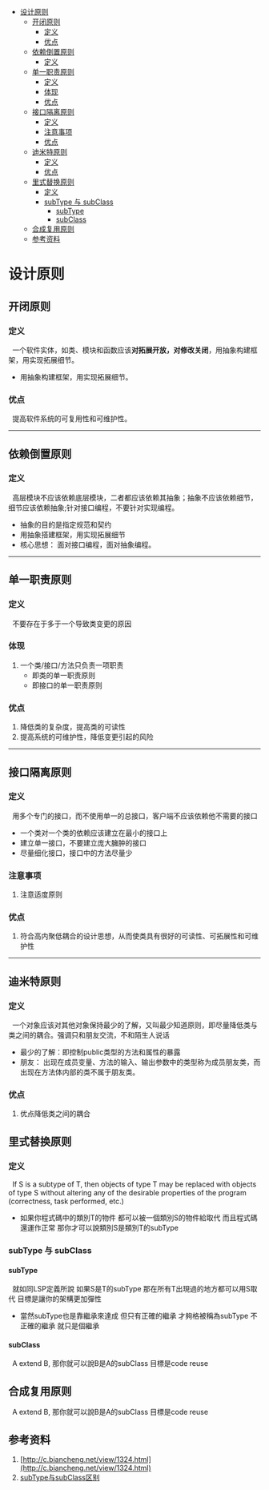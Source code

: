 - [设计原则](#设计原则)
  - [开闭原则](#开闭原则)
    - [定义](#定义)
    - [优点](#优点)
  - [依赖倒置原则](#依赖倒置原则)
    - [定义](#定义-1)
  - [单一职责原则](#单一职责原则)
    - [定义](#定义-2)
    - [体现](#体现)
    - [优点](#优点-1)
  - [接口隔离原则](#接口隔离原则)
    - [定义](#定义-3)
    - [注意事项](#注意事项)
    - [优点](#优点-2)
  - [迪米特原则](#迪米特原则)
    - [定义](#定义-4)
    - [优点](#优点-3)
  - [里式替换原则](#里式替换原则)
    - [定义](#定义-5)
    - [subType 与 subClass](#subtype-与-subclass)
      - [subType](#subtype)
      - [subClass](#subclass)
  - [合成复用原则](#合成复用原则)
  - [参考资料](#参考资料)

# 设计原则

## 开闭原则
### 定义
&nbsp;&nbsp;一个软件实体，如类、模块和函数应该**对拓展开放，对修改关闭**，用抽象构建框架，用实现拓展细节。
   - 用抽象构建框架，用实现拓展细节。

### 优点
&nbsp;&nbsp;提高软件系统的可复用性和可维护性。

-----
## 依赖倒置原则
### 定义
&nbsp;&nbsp;高层模块不应该依赖底层模块，二者都应该依赖其抽象；抽象不应该依赖细节，细节应该依赖抽象;针对接口编程，不要针对实现编程。
- 抽象的目的是指定规范和契约
- 用抽象搭建框架，用实现拓展细节
- 核心思想： 面对接口编程，面对抽象编程。

-------
## 单一职责原则
### 定义
&nbsp;&nbsp;不要存在于多于一个导致类变更的原因
### 体现
1. 一个类/接口/方法只负责一项职责
   - 即类的单一职责原则
   - 即接口的单一职责原则
### 优点
1. 降低类的复杂度，提高类的可读性
2. 提高系统的可维护性，降低变更引起的风险

--------------
## 接口隔离原则
### 定义
&nbsp;&nbsp;用多个专门的接口，而不使用单一的总接口，客户端不应该依赖他不需要的接口
   - 一个类对一个类的依赖应该建立在最小的接口上
   - 建立单一接口，不要建立庞大臃肿的接口
   - 尽量细化接口，接口中的方法尽量少
### 注意事项
1. 注意适度原则
### 优点
1. 符合高内聚低耦合的设计思想，从而使类具有很好的可读性、可拓展性和可维护性

-------
## 迪米特原则
### 定义
&nbsp;&nbsp;一个对象应该对其他对象保持最少的了解，又叫最少知道原则，即尽量降低类与类之间的耦合。强调只和朋友交流，不和陌生人说话
   - 最少的了解：即控制public类型的方法和属性的暴露
   - 朋友： 出现在成员变量、方法的输入、输出参数中的类型称为成员朋友类，而出现在方法体内部的类不属于朋友类。
### 优点
1. 优点降低类之间的耦合

## 里式替换原则
### 定义
&nbsp;&nbsp;If S is a subtype of T, then objects of type T may be replaced with objects of type S without altering any of the desirable properties of the program (correctness, task performed, etc.)
   - 如果你程式碼中的類別T的物件 都可以被一個類別S的物件給取代 而且程式碼還運作正常 那你才可以說類別S是類別T的subType

### subType 与 subClass
#### subType
&nbsp;&nbsp;就如同LSP定義所說 如果S是T的subType 那在所有T出現過的地方都可以用S取代 目標是讓你的架構更加彈性
  - 當然subType也是靠繼承來達成 但只有正確的繼承 才夠格被稱為subType 不正確的繼承 就只是個繼承

#### subClass
&nbsp;&nbsp;A extend B, 那你就可以說B是A的subClass 目標是code reuse

## 合成复用原则
&nbsp;&nbsp;A extend B, 那你就可以說B是A的subClass 目標是code reuse

## 参考资料
1. [http://c.biancheng.net/view/1324.html](http://c.biancheng.net/view/1324.html)
2. [subType与subClass区别](https://www.cs.princeton.edu/courses/archive/fall98/cs441/mainus/node12.html)